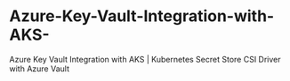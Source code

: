 # Azure-Key-Vault-Integration-with-AKS-
Azure Key Vault Integration with AKS | Kubernetes Secret Store CSI Driver with Azure Vault
